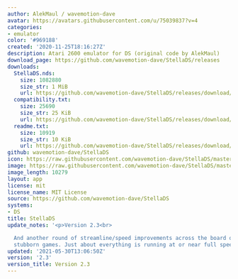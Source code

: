 ```yaml
---
author: AlekMaul / wavemotion-dave
avatar: https://avatars.githubusercontent.com/u/75039837?v=4
categories:
- emulator
color: '#969188'
created: '2020-11-25T18:16:27Z'
description: Atari 2600 emulator for DS (original code by AlekMaul)
download_page: https://github.com/wavemotion-dave/StellaDS/releases
downloads:
  StellaDS.nds:
    size: 1082880
    size_str: 1 MiB
    url: https://github.com/wavemotion-dave/StellaDS/releases/download/2.3/StellaDS.nds
  compatibility.txt:
    size: 25690
    size_str: 25 KiB
    url: https://github.com/wavemotion-dave/StellaDS/releases/download/2.3/compatibility.txt
  readme.txt:
    size: 10919
    size_str: 10 KiB
    url: https://github.com/wavemotion-dave/StellaDS/releases/download/2.3/readme.txt
github: wavemotion-dave/StellaDS
icon: https://raw.githubusercontent.com/wavemotion-dave/StellaDS/master/logo.bmp
image: https://raw.githubusercontent.com/wavemotion-dave/StellaDS/master/arm9/gfx/bgTop.png
image_length: 10279
layout: app
license: mit
license_name: MIT License
source: https://github.com/wavemotion-dave/StellaDS
systems:
- DS
title: StellaDS
update_notes: '<p>Version 2.3<br>

  And another round of streamline/speed improvements across the board on the more
  stubborn games. Just about everything is running at or near full speed on the DSi!</p>'
updated: '2021-05-30T13:06:50Z'
version: '2.3'
version_title: Version 2.3
---
```

